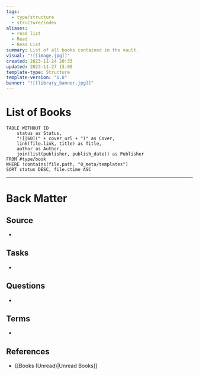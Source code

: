 ```yaml
---
tags:
  - type/structure
  - structure/index
aliases:
  - read list
  - Read
  - Read List
summary: List of all books contained in the vault.
visual: "![[image.jpg]]"
created: 2023-11-24 20:33
updated: 2023-11-27 15:00
template-type: Structure
template-version: "1.8"
banner: "![[library_banner.jpg]]"
---
```


# List of Books

<!-- Main STRUCTURE of my content -->
```dataview
TABLE WITHOUT ID
	status as Status,
	"![|60](" + cover_url + ")" as Cover,
	link(file.link, title) as Title,
	author as Author,
	join(list(publisher, publish_date)) as Publisher
FROM #type/book 
WHERE !contains(file.path, "0_meta/templates")
SORT status DESC, file.ctime ASC
```


---
# Back Matter
## Source
<!-- Always keep a link to the source. --> 
- 

## Tasks
<!-- What remains to be done with this note? --> 
- 

## Questions
<!-- What remains for you to consider? --> 
- 

## Terms
<!-- Links to definition pages -->
- 

## References
<!-- Links to pages not referenced in the content -->
- [[Books (Unread)|Unread Books]]